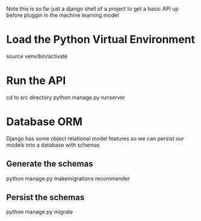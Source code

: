Note this is so far just a django shell of a project to get a basic API up before pluggin in the machine learning model

# Load the Python Virtual Environment
source venv/bin/activate

# Run the API
cd to src directory
python manage.py runserver

# Database ORM
Django has some object relational model features so we can persist our models into a database with schemas

## Generate the schemas
python manage.py makemigrations recommender

## Persist the schemas
python manage.py migrate
